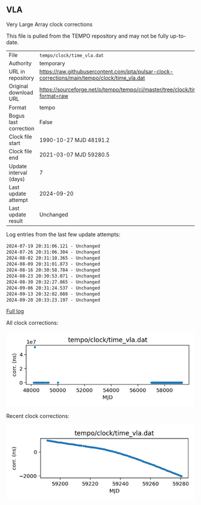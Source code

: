 
## VLA

Very Large Array clock corrections

This file is pulled from the TEMPO repository and may not be fully
up-to-date. 

|     |     |
|:--- |:--- |
| File | `tempo/clock/time_vla.dat` |
| Authority | temporary |
| URL in repository | <https://raw.githubusercontent.com/ipta/pulsar-clock-corrections/main/tempo/clock/time_vla.dat> |
| Original download URL | <https://sourceforge.net/p/tempo/tempo/ci/master/tree/clock/time_vla.dat?format=raw> |
| Format | tempo |
| Bogus last correction | False |
| Clock file start | 1990-10-27 MJD 48191.2 |
| Clock file end | 2021-03-07 MJD 59280.5 |
| Update interval (days) | 7 |
| Last update attempt | 2024-09-20 |
| Last update result | Unchanged |

Log entries from the last few update attempts:
```
2024-07-19 20:31:06.121 - Unchanged
2024-07-26 20:31:06.304 - Unchanged
2024-08-02 20:31:10.365 - Unchanged
2024-08-09 20:31:01.873 - Unchanged
2024-08-16 20:30:58.784 - Unchanged
2024-08-23 20:30:53.071 - Unchanged
2024-08-30 20:32:27.865 - Unchanged
2024-09-06 20:31:24.537 - Unchanged
2024-09-13 20:32:02.088 - Unchanged
2024-09-20 20:33:23.197 - Unchanged
```
[Full log](https://raw.githubusercontent.com/ipta/pulsar-clock-corrections/main/log/tempo/clock/time_vla.dat.log)


All clock corrections:

![plot of all clock corrections](time_vla.dat.png "All corrections")

Recent clock corrections:

![plot of recent clock corrections](time_vla.dat.short.png "Recent corrections")

